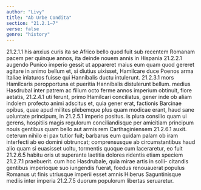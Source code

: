 ```yaml
---
author: "Livy"
title: "Ab Urbe Condita"
section: "21.2.1–7"
verse: false
genre: "history"
---
```


21.2.1.1
his anxius curis ita
se Africo bello quod fuit sub recentem Romanam pacem
per quinque annos, ita deinde nouem annis in Hispania
21.2.2.1
augendo Punico imperio gessit ut appareret maius eum quam
quod gereret agitare in animo bellum et, si diutius uixisset,
Hamilcare duce Poenos arma Italiae inlaturos fuisse qui
Hannibalis ductu intulerunt.
21.2.3.1
mors Hamilcaris peropportuna et pueritia Hannibalis
distulerunt bellum. medius Hasdrubal inter patrem ac
filium octo ferme annos imperium obtinuit, flore aetatis,
21.2.4.1
uti ferunt, primo Hamilcari conciliatus, gener inde ob
aliam indolem profecto animi adscitus et, quia gener erat,
factionis Barcinae opibus, quae apud milites plebemque plus
quam modicae erant, haud sane uoluntate principum, in
21.2.5.1
imperio positus. is plura consilio quam ui gerens, hospitiis
magis regulorum conciliandisque per amicitiam principum
nouis gentibus quam bello aut armis rem Carthaginiensem
21.2.6.1
auxit. ceterum nihilo ei pax tutior fuit; barbarus eum
quidam palam ob iram interfecti ab eo domini obtruncat;
comprensusque ab circumstantibus haud alio quam si
euasisset uoltu, tormentis quoque cum laceraretur, eo fuit
21.2.6.5
habitu oris ut superante laetitia dolores ridentis etiam speciem
21.2.7.1
praebuerit. cum hoc Hasdrubale, quia mirae artis in solli-
citandis gentibus imperioque suo iungendis fuerat, foedus
renouauerat populus Romanus ut finis utriusque imperii
esset amnis Hiberus Saguntinisque mediis inter imperia
21.2.7.5
duorum populorum libertas seruaretur.